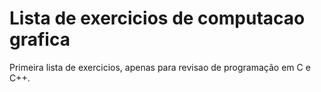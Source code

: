 # Lista de exercicios de computacao grafica

Primeira lista de exercicios, apenas para revisao de programação em C e C++.
